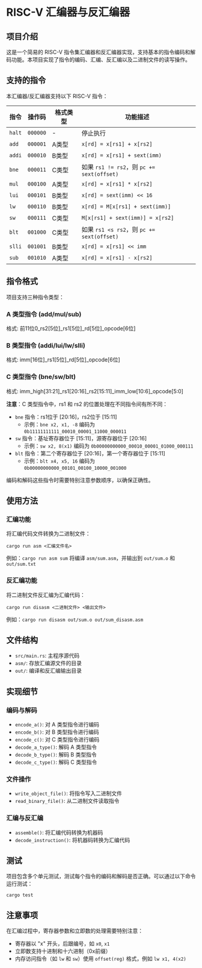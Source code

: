# RISC-V 汇编器与反汇编器

## 项目介绍

这是一个简易的 RISC-V 指令集汇编器和反汇编器实现，支持基本的指令编码和解码功能。本项目实现了指令的编码、汇编、反汇编以及二进制文件的读写操作。

## 支持的指令

本汇编器/反汇编器支持以下 RISC-V 指令：

| 指令 | 操作码 | 格式类型 | 功能描述 |
|------|--------|----------|----------|
| `halt` | `000000` | - | 停止执行 |
| `add` | `000001` | A类型 | `x[rd] = x[rs1] + x[rs2]` |
| `addi` | `000010` | B类型 | `x[rd] = x[rs1] + sext(imm)` |
| `bne` | `000011` | C类型 | 如果 `rs1 != rs2`，则 `pc += sext(offset)` |
| `mul` | `000100` | A类型 | `x[rd] = x[rs1] * x[rs2]` |
| `lui` | `000101` | B类型 | `x[rd] = sext(imm) << 16` |
| `lw` | `000110` | B类型 | `x[rd] = M[x[rs1] + sext(imm)]` |
| `sw` | `000111` | C类型 | `M[x[rs1] + sext(imm)] = x[rs2]` |
| `blt` | `001000` | C类型 | 如果 `rs1 <s rs2`，则 `pc += sext(offset)` |
| `slli` | `001001` | B类型 | `x[rd] = x[rs1] << imm` |
| `sub` | `001010` | A类型 | `x[rd] = x[rs1] - x[rs2]` |

## 指令格式

项目支持三种指令类型：

### A 类型指令 (add/mul/sub)
格式: 前11位0_rs2[5位]_rs1[5位]_rd[5位]_opcode[6位]

### B 类型指令 (addi/lui/lw/slli)
格式: imm[16位]_rs1[5位]_rd[5位]_opcode[6位]

### C 类型指令 (bne/sw/blt)
格式: imm_high[31:21]_rs1[20:16]_rs2[15:11]_imm_low[10:6]_opcode[5:0]

**注意**：C 类型指令中，rs1 和 rs2 的位置处理在不同指令间有所不同：
- `bne` 指令：rs1位于 [20:16]，rs2位于 [15:11]
  - 示例：`bne x2, x1, -8` 编码为 `0b11111111111_00010_00001_11000_000011`
- `sw` 指令：基址寄存器位于 [15:11]，源寄存器位于 [20:16]
  - 示例：`sw x2, 8(x1)` 编码为 `0b00000000000_00010_00001_01000_000111`
- `blt` 指令：第二个寄存器位于 [20:16]，第一个寄存器位于 [15:11]
  - 示例：`blt x4, x5, 16` 编码为 `0b00000000000_00101_00100_10000_001000`

编码和解码这些指令时需要特别注意参数顺序，以确保正确性。

## 使用方法

### 汇编功能
将汇编代码文件转换为二进制文件：
```
cargo run asm <汇编文件名>
```
例如：`cargo run asm sum` 将编译 `asm/sum.asm`，并输出到 `out/sum.o` 和 `out/sum.txt`

### 反汇编功能
将二进制文件反汇编为汇编代码：
```
cargo run disasm <二进制文件> <输出文件>
```
例如：`cargo run disasm out/sum.o out/sum_disasm.asm`

## 文件结构
- `src/main.rs`: 主程序源代码
- `asm/`: 存放汇编源文件的目录
- `out/`: 编译和反汇编输出目录

## 实现细节

### 编码与解码
- `encode_a()`: 对 A 类型指令进行编码
- `encode_b()`: 对 B 类型指令进行编码
- `encode_c()`: 对 C 类型指令进行编码
- `decode_a_type()`: 解码 A 类型指令
- `decode_b_type()`: 解码 B 类型指令
- `decode_c_type()`: 解码 C 类型指令

### 文件操作
- `write_object_file()`: 将指令写入二进制文件
- `read_binary_file()`: 从二进制文件读取指令

### 汇编与反汇编
- `assemble()`: 将汇编代码转换为机器码
- `decode_instruction()`: 将机器码转换为汇编代码

## 测试
项目包含多个单元测试，测试每个指令的编码和解码是否正确。可以通过以下命令运行测试：
```
cargo test
```

## 注意事项
在汇编过程中，寄存器参数和立即数的处理需要特别注意：
- 寄存器以 "x" 开头，后跟编号，如 `x0`, `x1`
- 立即数支持十进制和十六进制（0x前缀）
- 内存访问指令（如 `lw` 和 `sw`）使用 `offset(reg)` 格式，例如 `lw x1, 4(x2)` 